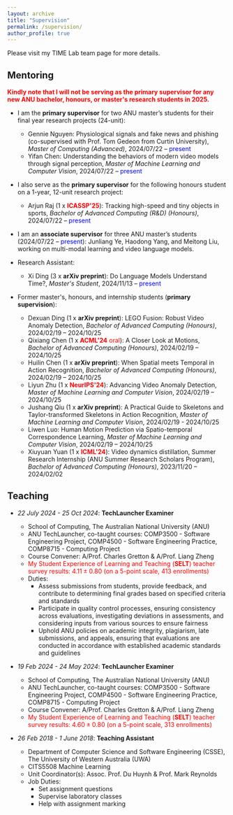 ```yaml
---
layout: archive
title: "Supervision"
permalink: /supervision/
author_profile: true
---
```


<style>
a:link {
  text-decoration: none;
}

a:visited {
  text-decoration: none;
}

a:hover {
  text-decoration: underline;
}

a:active {
  text-decoration: underline;
}
</style>

Please visit my [TIME Lab team page](https://time.anu.edu.au/team/) for more details.

<h2>Mentoring</h2>

<font color="red"><strong> Kindly note that I will not be serving as the primary supervisor for any new ANU bachelor, honours, or master's research students in 2025. </strong></font>

* I am the **primary supervisor** for two ANU master’s students for their final year research projects (24-unit):

  * [Gennie Nguyen](https://www.gennienguyen.com/): Physiological signals and fake news and phishing (co-supervised with [Prof. Tom Gedeon](https://staffportal.curtin.edu.au/staff/profile/view/tom-gedeon-5e48a1fd/) from Curtin University), *Master of Computing (Advanced)*, 2024/07/22 – <font color="blue">present</font> 
  * Yifan Chen: Understanding the behaviors of modern video models through signal perception, *Master of Machine Learning and Computer Vision*, 2024/07/22 – <font color="blue">present</font>

* I also serve as the **primary supervisor** for the following honours student on a 1-year, 12-unit research project:

  * [Arjun Raj](https://arjunraj.com/) (1 x <font color="red"><strong>ICASSP'25</strong></font>): Tracking high-speed and tiny objects in sports, *Bachelor of Advanced Computing (R&D) (Honours)*, 2024/07/22 – <font color="blue">present</font> 

* I am an **associate supervisor** for three ANU master’s students (2024/07/22 – <font color="blue">present</font>): Junliang Ye, Haodong Yang, and Meitong Liu, working on multi-modal learning and video language models.

* Research Assistant:

  * [Xi Ding](https://darcyddx.github.io) (3 x <strong>arXiv preprint</strong>): Do Language Models Understand Time?, *Master's Student*, 2024/11/13 – <font color="blue">present</font>

* Former master's, honours, and internship students (**primary supervision**):
  * Dexuan Ding (1 x <strong>arXiv preprint</strong>): LEGO Fusion: Robust Video Anomaly Detection, *Bachelor of Advanced Computing (Honours)*, 2024/02/19 – 2024/10/25 
  * [Qixiang Chen](https://q1xiangchen.github.io/) (1 x <font color="red"><strong>ACML'24</strong></font> <font color="red">oral</font>): A Closer Look at Motions, *Bachelor of Advanced Computing (Honours)*, 2024/02/19 – 2024/10/25 
  * Huilin Chen (1 x <strong>arXiv preprint</strong>): When Spatial meets Temporal in Action Recognition, *Bachelor of Advanced Computing (Honours)*, 2024/02/19 – 2024/10/25 
  * [Liyun Zhu](https://tom-roujiang.github.io/liyun_zhu/) (1 x <font color="red"><strong>NeurIPS'24</strong></font>): Advancing Video Anomaly Detection, *Master of Machine Learning and Computer Vision*, 2024/02/19 – 2024/10/25 
  * Jushang Qiu (1 x <strong>arXiv preprint</strong>): A Practical Guide to Skeletons and Taylor-transformed Skeletons in Action Recognition, *Master of Machine Learning and Computer Vision*, 2024/02/19 - 2024/10/25 
  * Liwen Luo: Human Motion Prediction via Spatio-temporal Correspondence Learning, *Master of Machine Learning and Computer Vision*, 2024/02/19 – 2024/10/25
  * [Xiuyuan Yuan](https://jackyuanx.github.io/) (1 x <font color="red"><strong>ICML'24</strong></font>): Video dynamics distillation, Summer Research Internship (ANU Summer Research Scholars Program), *Bachelor of Advanced Computing (Honours)*, 2023/11/20 – 2024/02/02

<h2>Teaching</h2>

* *22 July 2024 - 25 Oct 2024*: **TechLauncher Examiner**
  * School of Computing, The Australian National University (ANU)
  * [ANU TechLauncher](https://comp.anu.edu.au/TechLauncher/), co-taught courses: [COMP3500 - Software Engineering Project](https://programsandcourses.anu.edu.au/course/comp3500), [COMP4500 - Software Engineering Practice](https://programsandcourses.anu.edu.au/2023/course/COMP4500), [COMP8715 - Computing Project](https://programsandcourses.anu.edu.au/course/comp8715)
  * Course Convener: [A/Prof. Charles Gretton](https://researchers.anu.edu.au/researchers/gretton-co) & [A/Prof. Liang Zheng](https://zheng-lab-anu.github.io/)
  * <font color="red">My Student Experience of Learning and Teaching (<strong>SELT</strong>) teacher survey results: $4.11\pm0.80$ (on a 5-point scale, 413 enrollments)</font>
  * Duties:
    * Assess submissions from students, provide feedback, and contribute to determining final grades based on specified criteria and standards
    * Participate in quality control processes, ensuring consistency across evaluations, investigating deviations in assessments, and considering inputs from various sources to ensure fairness
    * Uphold ANU policies on academic integrity, plagiarism, late submissions, and appeals, ensuring that evaluations are conducted in accordance with established academic standards and guidelines

* *19 Feb 2024 - 24 May 2024*: **TechLauncher Examiner**
  * School of Computing, The Australian National University (ANU)
  * [ANU TechLauncher](https://comp.anu.edu.au/TechLauncher/), co-taught courses: [COMP3500 - Software Engineering Project](https://programsandcourses.anu.edu.au/course/comp3500), [COMP4500 - Software Engineering Practice](https://programsandcourses.anu.edu.au/2023/course/COMP4500), [COMP8715 - Computing Project](https://programsandcourses.anu.edu.au/course/comp8715)
  * Course Convener: [A/Prof. Charles Gretton](https://researchers.anu.edu.au/researchers/gretton-co) & [A/Prof. Liang Zheng](https://zheng-lab-anu.github.io/)
  * <font color="red">My Student Experience of Learning and Teaching (<strong>SELT</strong>) teacher survey results: $4.60\pm0.80$ (on a 5-point scale, 313 enrollments)</font>

* *26 Feb 2018 - 1 June 2018*: **Teaching Assistant**
  * Department of Computer Science and Software Engineering (CSSE), The University of Western Australia (UWA)
  * [CITS5508 Machine Learning](https://handbooks.uwa.edu.au/unitdetails?code=CITS5508)
  * Unit Coordinator(s): [Assoc. Prof. Du Huynh](https://research-repository.uwa.edu.au/en/persons/du-huynh) & [Prof. Mark Reynolds](https://research-repository.uwa.edu.au/en/persons/mark-reynolds)
  * Job Duties:
    * Set assignment questions
    * Supervise laboratory classes
    * Help with assignment marking

<!-- <font color="blue">I am currently a research-intensive staff working on academic and industrial research projects, and I am not engaged in any teaching at this time.</font> -->

